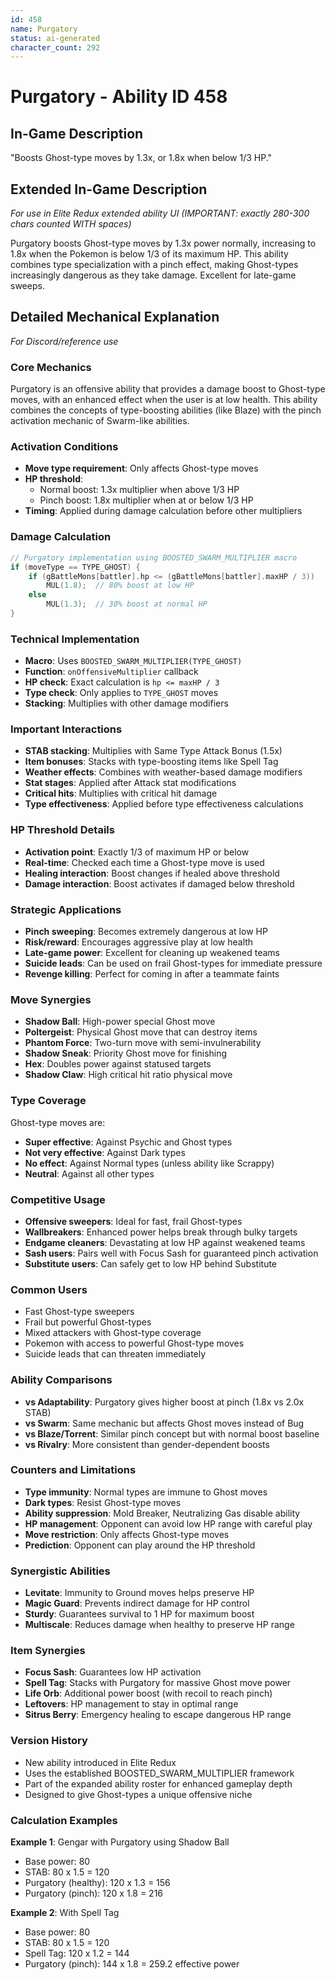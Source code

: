 ```yaml
---
id: 458
name: Purgatory
status: ai-generated
character_count: 292
---
```


# Purgatory - Ability ID 458

## In-Game Description
"Boosts Ghost-type moves by 1.3x, or 1.8x when below 1/3 HP."

## Extended In-Game Description
*For use in Elite Redux extended ability UI (IMPORTANT: exactly 280-300 chars counted WITH spaces)*

Purgatory boosts Ghost-type moves by 1.3x power normally, increasing to 1.8x when the Pokemon is below 1/3 of its maximum HP. This ability combines type specialization with a pinch effect, making Ghost-types increasingly dangerous as they take damage. Excellent for late-game sweeps.

## Detailed Mechanical Explanation
*For Discord/reference use*

### Core Mechanics
Purgatory is an offensive ability that provides a damage boost to Ghost-type moves, with an enhanced effect when the user is at low health. This ability combines the concepts of type-boosting abilities (like Blaze) with the pinch activation mechanic of Swarm-like abilities.

### Activation Conditions
- **Move type requirement**: Only affects Ghost-type moves
- **HP threshold**: 
  - Normal boost: 1.3x multiplier when above 1/3 HP
  - Pinch boost: 1.8x multiplier when at or below 1/3 HP
- **Timing**: Applied during damage calculation before other multipliers

### Damage Calculation
```c
// Purgatory implementation using BOOSTED_SWARM_MULTIPLIER macro
if (moveType == TYPE_GHOST) {
    if (gBattleMons[battler].hp <= (gBattleMons[battler].maxHP / 3))
        MUL(1.8);  // 80% boost at low HP
    else
        MUL(1.3);  // 30% boost at normal HP
}
```

### Technical Implementation
- **Macro**: Uses `BOOSTED_SWARM_MULTIPLIER(TYPE_GHOST)`
- **Function**: `onOffensiveMultiplier` callback
- **HP check**: Exact calculation is `hp <= maxHP / 3`
- **Type check**: Only applies to `TYPE_GHOST` moves
- **Stacking**: Multiplies with other damage modifiers

### Important Interactions
- **STAB stacking**: Multiplies with Same Type Attack Bonus (1.5x)
- **Item bonuses**: Stacks with type-boosting items like Spell Tag
- **Weather effects**: Combines with weather-based damage modifiers
- **Stat stages**: Applied after Attack stat modifications
- **Critical hits**: Multiplies with critical hit damage
- **Type effectiveness**: Applied before type effectiveness calculations

### HP Threshold Details
- **Activation point**: Exactly 1/3 of maximum HP or below
- **Real-time**: Checked each time a Ghost-type move is used
- **Healing interaction**: Boost changes if healed above threshold
- **Damage interaction**: Boost activates if damaged below threshold

### Strategic Applications
- **Pinch sweeping**: Becomes extremely dangerous at low HP
- **Risk/reward**: Encourages aggressive play at low health
- **Late-game power**: Excellent for cleaning up weakened teams
- **Suicide leads**: Can be used on frail Ghost-types for immediate pressure
- **Revenge killing**: Perfect for coming in after a teammate faints

### Move Synergies
- **Shadow Ball**: High-power special Ghost move
- **Poltergeist**: Physical Ghost move that can destroy items
- **Phantom Force**: Two-turn move with semi-invulnerability
- **Shadow Sneak**: Priority Ghost move for finishing
- **Hex**: Doubles power against statused targets
- **Shadow Claw**: High critical hit ratio physical move

### Type Coverage
Ghost-type moves are:
- **Super effective**: Against Psychic and Ghost types
- **Not very effective**: Against Dark types
- **No effect**: Against Normal types (unless ability like Scrappy)
- **Neutral**: Against all other types

### Competitive Usage
- **Offensive sweepers**: Ideal for fast, frail Ghost-types
- **Wallbreakers**: Enhanced power helps break through bulky targets
- **Endgame cleaners**: Devastating at low HP against weakened teams
- **Sash users**: Pairs well with Focus Sash for guaranteed pinch activation
- **Substitute users**: Can safely get to low HP behind Substitute

### Common Users
- Fast Ghost-type sweepers
- Frail but powerful Ghost-types
- Mixed attackers with Ghost-type coverage
- Pokemon with access to powerful Ghost-type moves
- Suicide leads that can threaten immediately

### Ability Comparisons
- **vs Adaptability**: Purgatory gives higher boost at pinch (1.8x vs 2.0x STAB)
- **vs Swarm**: Same mechanic but affects Ghost moves instead of Bug
- **vs Blaze/Torrent**: Similar pinch concept but with normal boost baseline
- **vs Rivalry**: More consistent than gender-dependent boosts

### Counters and Limitations
- **Type immunity**: Normal types are immune to Ghost moves
- **Dark types**: Resist Ghost-type moves
- **Ability suppression**: Mold Breaker, Neutralizing Gas disable ability
- **HP management**: Opponent can avoid low HP range with careful play
- **Move restriction**: Only affects Ghost-type moves
- **Prediction**: Opponent can play around the HP threshold

### Synergistic Abilities
- **Levitate**: Immunity to Ground moves helps preserve HP
- **Magic Guard**: Prevents indirect damage for HP control
- **Sturdy**: Guarantees survival to 1 HP for maximum boost
- **Multiscale**: Reduces damage when healthy to preserve HP range

### Item Synergies
- **Focus Sash**: Guarantees low HP activation
- **Spell Tag**: Stacks with Purgatory for massive Ghost move power
- **Life Orb**: Additional power boost (with recoil to reach pinch)
- **Leftovers**: HP management to stay in optimal range
- **Sitrus Berry**: Emergency healing to escape dangerous HP range

### Version History
- New ability introduced in Elite Redux
- Uses the established BOOSTED_SWARM_MULTIPLIER framework
- Part of the expanded ability roster for enhanced gameplay depth
- Designed to give Ghost-types a unique offensive niche

### Calculation Examples
**Example 1**: Gengar with Purgatory using Shadow Ball
- Base power: 80
- STAB: 80 x 1.5 = 120
- Purgatory (healthy): 120 x 1.3 = 156
- Purgatory (pinch): 120 x 1.8 = 216

**Example 2**: With Spell Tag
- Base power: 80
- STAB: 80 x 1.5 = 120  
- Spell Tag: 120 x 1.2 = 144
- Purgatory (pinch): 144 x 1.8 = 259.2 effective power